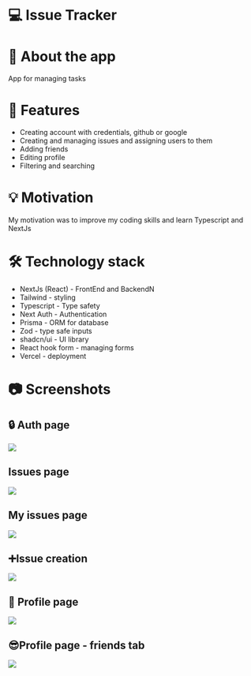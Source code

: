 <h1>💻 Issue Tracker</h1>

<h1>📝 About the app</h1>
App for managing tasks 

<h1>🚀 Features</h1>
<ul>
  <li>Creating account with credentials, github or google</li>
  <li>Creating and managing issues and assigning users to them</li>
  <li>Adding friends</li>
  <li>Editing profile</li>
  <li>Filtering and searching</li>
</ul>

<h1>💡 Motivation</h1>
My motivation was to improve my coding skills and learn Typescript and NextJs

<h1>🛠️ Technology stack</h1>
<ul>
  <li>NextJs (React) - FrontEnd and BackendN</li>
  <li>Tailwind - styling</li>
  <li>Typescript - Type safety</li>
  <li>Next Auth - Authentication</li>
  <li>Prisma - ORM for database</li>
  <li>Zod - type safe inputs</li>
  <li>shadcn/ui - UI library</li>
  <li>React hook form - managing forms</li>
  <li>Vercel - deployment</li>
</ul>

<h1>📷 Screenshots</h1>

<h2>🔒 Auth page</h2>
<img src="https://github.com/TomosZZZ/Issue-Tracker/assets/98403491/5d8ff3c1-5035-4dbb-9eb1-a428a2aad21a"/>
<h2>Issues page</h2>
<img src="https://github.com/TomosZZZ/Issue-Tracker/assets/98403491/2ae2c09e-f68f-46e2-b27b-c326df5d543b" />
<h2>My issues page</h2>
<img src="https://github.com/TomosZZZ/Issue-Tracker/assets/98403491/67d09f56-886f-40af-8984-00448e295cf2" />
<h2>➕Issue creation</h2>
<img src="https://github.com/TomosZZZ/Issue-Tracker/assets/98403491/a9b74d0a-fc30-420a-be90-716e3df5311b" />
<h2>👤 Profile page</h2>
<img src="https://github.com/TomosZZZ/Issue-Tracker/assets/98403491/b8840527-e577-44b6-a2eb-514e59c552a6" />
<h2>😎Profile page - friends tab</h2>
<img src="https://github.com/TomosZZZ/Issue-Tracker/assets/98403491/d78706a4-850c-415a-aaeb-e7881d2774e5" />





